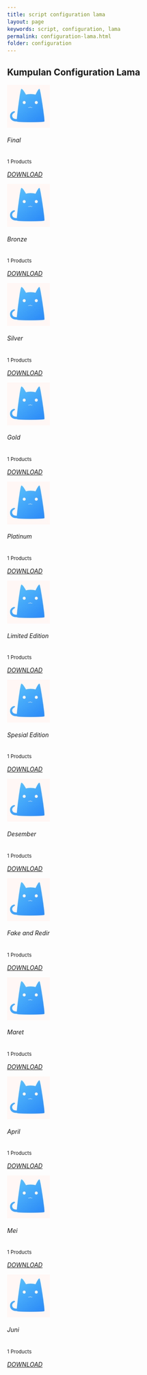 ```yaml
---
title: script configuration lama
layout: page
keywords: script, configuration, lama
permalink: configuration-lama.html
folder: configuration
---
```

<div class="row">
    <!-- Categories Start -->
    <div class="container-fluid pt-5">
        <h2 class="section-title position-relative text-uppercase mx-xl-5 mb-4"><span class="bg-secondary pr-3">Kumpulan Configuration Lama</span></h2>
        <div class="row px-xl-5 pb-3">
            <div class="col-lg-3 col-md-4 col-sm-6 pb-1">
                <a class="text-decoration-none" href="https://bit.ly/3WyfWe8">
                <div class="cat-item d-flex align-items-center mb-4">
                <div class="overflow-hidden" style="width: 100px; height: 100px;">
                <img class="img-fluid" src="img/cat.jpg" alt=""></a>
                </div>
                <div class="flex-fill pl-3">
                <h6>Final</h6>
                <small class="text-body">1 Products</small>
                <p><a href="https://bit.ly/3WyfWe8"><i>DOWNLOAD</i></a></p>
                </div>
                </div>
                </a>
                </div>
            <div class="col-lg-3 col-md-4 col-sm-6 pb-1">
                <a class="text-decoration-none" href="https://bit.ly/3WyfWe8">
                <div class="cat-item d-flex align-items-center mb-4">
                <div class="overflow-hidden" style="width: 100px; height: 100px;">
                <img class="img-fluid" src="img/cat.jpg" alt=""></a>
                </div>
                <div class="flex-fill pl-3">
                <h6>Bronze</h6>
                <small class="text-body">1 Products</small>
                <p><a href="https://bit.ly/3WyfWe8"><i>DOWNLOAD</i></a></p>
                </div>
                </div>
                </a>
                </div>
            <div class="col-lg-3 col-md-4 col-sm-6 pb-1">
                <a class="text-decoration-none" href="https://bit.ly/3WyfWe8">
                <div class="cat-item d-flex align-items-center mb-4">
                <div class="overflow-hidden" style="width: 100px; height: 100px;">
                <img class="img-fluid" src="img/cat.jpg" alt=""></a>
                </div>
                <div class="flex-fill pl-3">
                <h6>Silver</h6>
                <small class="text-body">1 Products</small>
                <p><a href="https://bit.ly/3WyfWe8"><i>DOWNLOAD</i></a></p>
                </div>
                </div>
                </a>
                </div>
            <div class="col-lg-3 col-md-4 col-sm-6 pb-1">
                <a class="text-decoration-none" href="https://bit.ly/3WyfWe8">
                <div class="cat-item d-flex align-items-center mb-4">
                <div class="overflow-hidden" style="width: 100px; height: 100px;">
                <img class="img-fluid" src="img/cat.jpg" alt=""></a>
                </div>
                <div class="flex-fill pl-3">
                <h6>Gold</h6>
                <small class="text-body">1 Products</small>
                <p><a href="https://bit.ly/3WyfWe8"><i>DOWNLOAD</i></a></p>
                </div>
                </div>
                </a>
                </div>
            <div class="col-lg-3 col-md-4 col-sm-6 pb-1">
                <a class="text-decoration-none" href="https://bit.ly/3WyfWe8">
                <div class="cat-item d-flex align-items-center mb-4">
                <div class="overflow-hidden" style="width: 100px; height: 100px;">
                <img class="img-fluid" src="img/cat.jpg" alt=""></a>
                </div>
                <div class="flex-fill pl-3">
                <h6>Platinum</h6>
                <small class="text-body">1 Products</small>
                <p><a href="https://bit.ly/3WyfWe8"><i>DOWNLOAD</i></a></p>
                </div>
                </div>
                </a>
                </div>
            <div class="col-lg-3 col-md-4 col-sm-6 pb-1">
                <a class="text-decoration-none" href="https://bit.ly/3WyfWe8">
                <div class="cat-item d-flex align-items-center mb-4">
                <div class="overflow-hidden" style="width: 100px; height: 100px;">
                <img class="img-fluid" src="img/cat.jpg" alt=""></a>
                </div>
                <div class="flex-fill pl-3">
                <h6>Limited Edition</h6>
                <small class="text-body">1 Products</small>
                <p><a href="https://bit.ly/3WyfWe8"><i>DOWNLOAD</i></a></p>
                </div>
                </div>
                </a>
                </div>
            <div class="col-lg-3 col-md-4 col-sm-6 pb-1">
                <a class="text-decoration-none" href="https://bit.ly/3WyfWe8">
                <div class="cat-item d-flex align-items-center mb-4">
                <div class="overflow-hidden" style="width: 100px; height: 100px;">
                <img class="img-fluid" src="img/cat.jpg" alt=""></a>
                </div>
                <div class="flex-fill pl-3">
                <h6>Spesial Edition</h6>
                <small class="text-body">1 Products</small>
                <p><a href="https://bit.ly/3WyfWe8"><i>DOWNLOAD</i></a></p>
                </div>
                </div>
                </a>
                </div>
            <div class="col-lg-3 col-md-4 col-sm-6 pb-1">
                <a class="text-decoration-none" href="https://bit.ly/3WyfWe8">
                <div class="cat-item d-flex align-items-center mb-4">
                <div class="overflow-hidden" style="width: 100px; height: 100px;">
                <img class="img-fluid" src="img/cat.jpg" alt=""></a>
                </div>
                <div class="flex-fill pl-3">
                <h6>Desember</h6>
                <small class="text-body">1 Products</small>
                <p><a href="https://bit.ly/3WyfWe8"><i>DOWNLOAD</i></a></p>
                </div>
                </div>
                </a>
                </div>
            <div class="col-lg-3 col-md-4 col-sm-6 pb-1">
                <a class="text-decoration-none" href="https://bit.ly/3WyfWe8">
                <div class="cat-item d-flex align-items-center mb-4">
                <div class="overflow-hidden" style="width: 100px; height: 100px;">
                <img class="img-fluid" src="img/cat.jpg" alt=""></a>
                </div>
                <div class="flex-fill pl-3">
                <h6>Fake and Redir</h6>
                <small class="text-body">1 Products</small>
                <p><a href="https://bit.ly/3WyfWe8"><i>DOWNLOAD</i></a></p>
                </div>
                </div>
                </a>
                </div>
            <div class="col-lg-3 col-md-4 col-sm-6 pb-1">
                <a class="text-decoration-none" href="https://bit.ly/3WyfWe8">
                <div class="cat-item d-flex align-items-center mb-4">
                <div class="overflow-hidden" style="width: 100px; height: 100px;">
                <img class="img-fluid" src="img/cat.jpg" alt=""></a>
                </div>
                <div class="flex-fill pl-3">
                <h6>Maret</h6>
                <small class="text-body">1 Products</small>
                <p><a href="https://bit.ly/3WyfWe8"><i>DOWNLOAD</i></a></p>
                </div>
                </div>
                </a>
                </div>
            <div class="col-lg-3 col-md-4 col-sm-6 pb-1">
                <a class="text-decoration-none" href="https://bit.ly/3WyfWe8">
                <div class="cat-item d-flex align-items-center mb-4">
                <div class="overflow-hidden" style="width: 100px; height: 100px;">
                <img class="img-fluid" src="img/cat.jpg" alt=""></a>
                </div>
                <div class="flex-fill pl-3">
                <h6>April</h6>
                <small class="text-body">1 Products</small>
                <p><a href="https://bit.ly/3WyfWe8"><i>DOWNLOAD</i></a></p>
                </div>
                </div>
                </a>
                </div>
            <div class="col-lg-3 col-md-4 col-sm-6 pb-1">
                <a class="text-decoration-none" href="https://bit.ly/3WyfWe8">
                <div class="cat-item d-flex align-items-center mb-4">
                <div class="overflow-hidden" style="width: 100px; height: 100px;">
                <img class="img-fluid" src="img/cat.jpg" alt=""></a>
                </div>
                <div class="flex-fill pl-3">
                <h6>Mei</h6>
                <small class="text-body">1 Products</small>
                <p><a href="https://bit.ly/3WyfWe8"><i>DOWNLOAD</i></a></p>
                </div>
                </div>
                </a>
                </div>
            <div class="col-lg-3 col-md-4 col-sm-6 pb-1">
                <a class="text-decoration-none" href="https://bit.ly/3WyfWe8">
                <div class="cat-item d-flex align-items-center mb-4">
                <div class="overflow-hidden" style="width: 100px; height: 100px;">
                <img class="img-fluid" src="img/cat.jpg" alt=""></a>
                </div>
                <div class="flex-fill pl-3">
                <h6>Juni</h6>
                <small class="text-body">1 Products</small>
                <p><a href="https://bit.ly/3WyfWe8"><i>DOWNLOAD</i></a></p>
                </div>
                </div>
               </a>
            </div>
        </div>
    </div>
    <!-- Categories End -->
</div>
